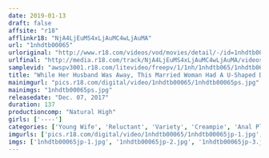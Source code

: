 ```yaml
---
date: 2019-01-13
draft: false
affsite: "r18"
afflinkr18: "NjA4LjEuMS4xLjAuMC4wLjAuMA"
url: "1nhdtb00065"
urloriginal: "http://www.r18.com/videos/vod/movies/detail/-/id=1nhdtb00065"
urlfinal: "http://media.r18.com/track/NjA4LjEuMS4xLjAuMC4wLjAuMA/videos/vod/movies/detail/-/id=1nhdtb00065"
samplevid: "awspv3001.r18.com/litevideo/freepv/1/1nh/1nhdtb065/1nhdtb065_dmb_w.mp4"
title: "While Her Husband Was Away, This Married Woman Had A U-Shaped Dildo Inserted Into Both Her Pussy And Anal Holes And Repeatedly Creampie Fucked"
mainimgurl: "pics.r18.com/digital/video/1nhdtb00065/1nhdtb00065ps.jpg"
mainimgs: "1nhdtb00065ps.jpg"
releasedate: "Dec. 07, 2017"
duration: 137
productioncomp: "Natural High"
girls: ['----']
categories: ['Young Wife', 'Reluctant', 'Variety', 'Creampie', 'Anal Play', 'Hi-Def']
imgurls: ['pics.r18.com/digital/video/1nhdtb00065/1nhdtb00065jp-1.jpg', 'pics.r18.com/digital/video/1nhdtb00065/1nhdtb00065jp-2.jpg', 'pics.r18.com/digital/video/1nhdtb00065/1nhdtb00065jp-3.jpg', 'pics.r18.com/digital/video/1nhdtb00065/1nhdtb00065jp-4.jpg', 'pics.r18.com/digital/video/1nhdtb00065/1nhdtb00065jp-5.jpg', 'pics.r18.com/digital/video/1nhdtb00065/1nhdtb00065jp-6.jpg', 'pics.r18.com/digital/video/1nhdtb00065/1nhdtb00065jp-7.jpg', 'pics.r18.com/digital/video/1nhdtb00065/1nhdtb00065jp-8.jpg', 'pics.r18.com/digital/video/1nhdtb00065/1nhdtb00065jp-9.jpg', 'pics.r18.com/digital/video/1nhdtb00065/1nhdtb00065jp-10.jpg', 'pics.r18.com/digital/video/1nhdtb00065/1nhdtb00065jp-11.jpg', 'pics.r18.com/digital/video/1nhdtb00065/1nhdtb00065jp-12.jpg', 'pics.r18.com/digital/video/1nhdtb00065/1nhdtb00065jp-13.jpg', 'pics.r18.com/digital/video/1nhdtb00065/1nhdtb00065jp-14.jpg', 'pics.r18.com/digital/video/1nhdtb00065/1nhdtb00065jp-15.jpg', 'pics.r18.com/digital/video/1nhdtb00065/1nhdtb00065jp-16.jpg', 'pics.r18.com/digital/video/1nhdtb00065/1nhdtb00065jp-17.jpg', 'pics.r18.com/digital/video/1nhdtb00065/1nhdtb00065jp-18.jpg', 'pics.r18.com/digital/video/1nhdtb00065/1nhdtb00065jp-19.jpg', 'pics.r18.com/digital/video/1nhdtb00065/1nhdtb00065jp-20.jpg']
imgs: ['1nhdtb00065jp-1.jpg', '1nhdtb00065jp-2.jpg', '1nhdtb00065jp-3.jpg', '1nhdtb00065jp-4.jpg', '1nhdtb00065jp-5.jpg', '1nhdtb00065jp-6.jpg', '1nhdtb00065jp-7.jpg', '1nhdtb00065jp-8.jpg', '1nhdtb00065jp-9.jpg', '1nhdtb00065jp-10.jpg', '1nhdtb00065jp-11.jpg', '1nhdtb00065jp-12.jpg', '1nhdtb00065jp-13.jpg', '1nhdtb00065jp-14.jpg', '1nhdtb00065jp-15.jpg', '1nhdtb00065jp-16.jpg', '1nhdtb00065jp-17.jpg', '1nhdtb00065jp-18.jpg', '1nhdtb00065jp-19.jpg', '1nhdtb00065jp-20.jpg']
---
```

